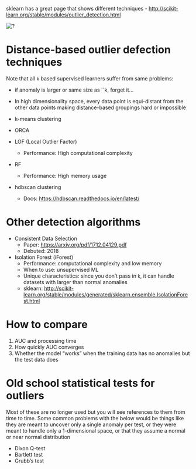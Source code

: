 sklearn has a great page that shows different techniques - 
http://scikit-learn.org/stable/modules/outlier_detection.html

![?](https://i.imgur.com/LiWHrgd_d.jpg?maxwidth=640&shape=thumb&fidelity=medium)

# Distance-based outlier defection techniques 
Note that all `k` based supervised learners suffer from same problems: 
- if anomaly is larger or same size as ``k, forget it...
- In high dimensionality space, every data point is equi-distant from the other data points making distance-based groupings hard or impossible 

- k-means clustering
- ORCA
- LOF (Local Outlier Factor)
   - Performance: High computational complexity
- RF
   - Performance: High memory usage
- hdbscan clustering 
   - Docs: https://hdbscan.readthedocs.io/en/latest/

# Other detection algorithms 
- Consistent Data Selection
   - Paper: https://arxiv.org/pdf/1712.04129.pdf
   - Debuted: 2018
- Isolation Forest (iForest)
   - Performance: computational complexity and low memory 
   - When to use: unsupervised ML
   - Unique characteristics: since you don’t pass in `k`, it can handle datasets with larger than normal anomalies 
   - sklearn: http://scikit-learn.org/stable/modules/generated/sklearn.ensemble.IsolationForest.html
   
# How to compare
1. AUC and processing time
1. How quickly AUC converges 
1. Whether the model “works” when the training data has no anomalies but the test data does

# Old school statistical tests for outliers
Most of these are no longer used but you will see references to them from time to time. Some common problems with the below would be things like they are meant to uncover only a single anomaly per test, or they were meant to handle only a 1-dimensional space, or that they assume a normal or near normal distribution 
- Dixon Q-test
- Bartlett test 
- Grubb’s test